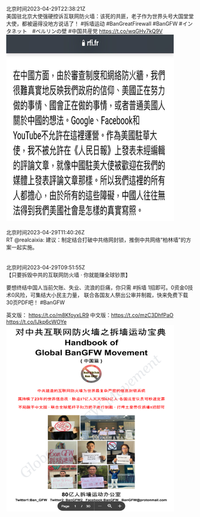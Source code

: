 北京时间2023-04-29T22:38:21Z<br>美国驻北京大使强硬控诉互联网防火墙：该死的共匪，老子作为世界头号大国堂堂大使，都被逼得没地方说话了！
#拆墙运动 #BanGreatFirewall #BanGFW #インタネット　#ベルリンの壁 #中国共産党 https://t.co/wqGHv7kQ9V<br><img src='/temp/image/2023/v-Month-4/1652321425821405185_0.jpg' width='450' height='500'><br><br>北京时间2023-04-29T11:40:26Z<br>RT @realcaixia: 建议：制定结合打破中共络网封锁，推倒中共网络“柏林墙”的方案一起实施。<br><br><br>北京时间2023-04-29T09:51:55Z<br>【只要拆毁中共的互联网防火墙 · 你就能赚全球钞票】

要想终结中国人当前欠账、失业、流浪的巨痛，你只需 #拆墙 1招即可。0资金0技术0风险，可集结大小民主力量， 联合各国友人祭出公审并制裁，快来免费下载30页PDF吧！  #BanGFW

英文版：
https://t.co/m8KfoyxLR9
中文版：https://t.co/mzC3DhfPaO https://t.co/IJkp6cWOYe<br><img src='/temp/image/2023/v-Month-4/1652128548185047040_0.jpg' width='450' height='500'><br><br>